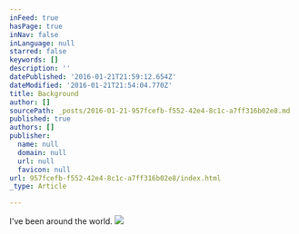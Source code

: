 ```yaml
---
inFeed: true
hasPage: true
inNav: false
inLanguage: null
starred: false
keywords: []
description: ''
datePublished: '2016-01-21T21:59:12.654Z'
dateModified: '2016-01-21T21:54:04.770Z'
title: Background
author: []
sourcePath: _posts/2016-01-21-957fcefb-f552-42e4-8c1c-a7ff316b02e8.md
published: true
authors: []
publisher:
  name: null
  domain: null
  url: null
  favicon: null
url: 957fcefb-f552-42e4-8c1c-a7ff316b02e8/index.html
_type: Article

---
```

I've been around the world.
![](https://the-grid-user-content.s3-us-west-2.amazonaws.com/ebc6eeb9-e2d5-4547-a137-5afb09a24249.jpg)
